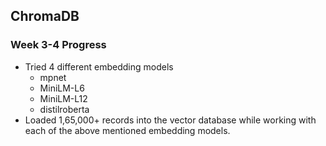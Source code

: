 ## ChromaDB
### Week 3-4 Progress

- Tried 4 different embedding models
  - mpnet
  - MiniLM-L6
  - MiniLM-L12
  - distilroberta
- Loaded 1,65,000+ records into the vector database while working with each of the above mentioned embedding models.
